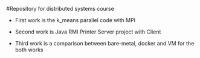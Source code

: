 #Repository for distributed systems course

- First work is the k_means parallel code with MPI

- Second work is Java RMI Printer Server project with Client

- Third work is a comparison between bare-metal, docker and VM for the both works
